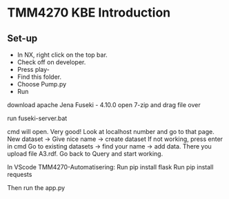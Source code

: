# TMM4270 KBE Introduction

## Set-up
- In NX, right click on the top bar. 
- Check off on developer.
- Press play-
- Find this folder.
- Choose Pump.py
- Run

download apache Jena Fuseki - 4.10.0
open 7-zip and drag file over

run fuseki-server.bat

cmd will open. Very good!
Look at localhost number and go to that page.
New dataset -> Give nice name -> create dataset
If not working, press enter in cmd 
Go to existing datasets -> find your name -> add data.
There you upload file A3.rdf. Go back to Query and start working.

In VScode TMM4270-Automatisering:
Run pip install flask
Run pip install requests

Then run the app.py